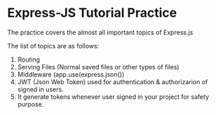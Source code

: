 # Express-JS Tutorial Practice  

The practice covers the almost all important topics of Express.js

The list of topics are as follows:  
1) Routing  
2) Serving Files (Normal saved files or  other types of files)
3) Middleware (app.use(express.json())
4) JWT (Json Web Token) used for authentication & authorizarion of signed in users.
5) It generate tokens whenever user signed in your project for safety purpose.
